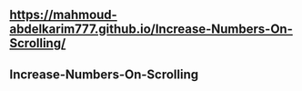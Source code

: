 ## https://mahmoud-abdelkarim777.github.io/Increase-Numbers-On-Scrolling/
## Increase-Numbers-On-Scrolling
